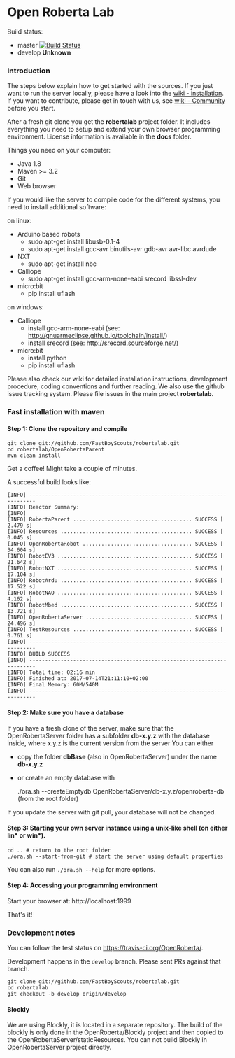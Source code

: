 Open Roberta Lab
================

Build status:

* master [![Build Status](https://travis-ci.org/FastBoyScouts/robertalab.svg?branch=master)](https://travis-ci.org/FastBoyScouts/robertalab)
* develop **Unknown**

### Introduction

The steps below explain how to get started with the sources. If you just want to run the server locally, please have a look into the [wiki - installation](https://github.com/OpenRoberta/robertalab/wiki/Installation). If you want to contribute, please get in touch with us, see [wiki - Community](https://github.com/OpenRoberta/robertalab/wiki/Community) before you start.

After a fresh git clone you get the **robertalab** project folder. It includes everything you need to setup and extend your own browser programming environment. License information is available in the **docs** folder.

Things you need on your computer:

* Java 1.8
* Maven >= 3.2
* Git
* Web browser

If you would like the server to compile code for the different systems, you need to install additional software:

on linux:
* Arduino based robots
  * sudo apt-get install libusb-0.1-4
  * sudo apt-get install gcc-avr binutils-avr gdb-avr avr-libc avrdude
* NXT
  * sudo apt-get install nbc
* Calliope
  * sudo apt-get install gcc-arm-none-eabi srecord libssl-dev
* micro:bit
  * pip install uflash
 
on windows:
* Calliope
  * install gcc-arm-none-eabi (see: http://gnuarmeclipse.github.io/toolchain/install/)
  * install srecord (see: http://srecord.sourceforge.net/)
* micro:bit
  * install python
  * pip install uflash


Please also check our wiki for detailed installation instructions, development procedure, coding conventions and further reading. We also use the github issue tracking system. Please file issues in the main project **robertalab**.


### Fast installation with maven

#### Step 1: Clone the repository and compile

    git clone git://github.com/FastBoyScouts/robertalab.git
    cd robertalab/OpenRobertaParent
    mvn clean install

Get a coffee! Might take a couple of minutes.

A successful build looks like:

    [INFO] ------------------------------------------------------------------------
    [INFO] Reactor Summary:
    [INFO]
    [INFO] RobertaParent ...................................... SUCCESS [  2.479 s]
    [INFO] Resources .......................................... SUCCESS [  0.045 s]
    [INFO] OpenRobertaRobot ................................... SUCCESS [ 34.604 s]
    [INFO] RobotEV3 ........................................... SUCCESS [ 21.642 s]
    [INFO] RobotNXT ........................................... SUCCESS [ 17.104 s]
    [INFO] RobotArdu .......................................... SUCCESS [ 17.522 s]
    [INFO] RobotNAO ........................................... SUCCESS [  4.162 s]
    [INFO] RobotMbed .......................................... SUCCESS [ 13.721 s]
    [INFO] OpenRobertaServer .................................. SUCCESS [ 24.496 s]
    [INFO] TestResources ...................................... SUCCESS [  0.761 s]
    [INFO] ------------------------------------------------------------------------
    [INFO] BUILD SUCCESS
    [INFO] ------------------------------------------------------------------------
    [INFO] Total time: 02:16 min
    [INFO] Finished at: 2017-07-14T21:11:10+02:00
    [INFO] Final Memory: 60M/540M
    [INFO] ------------------------------------------------------------------------
    
    
#### Step 2: Make sure you have a database
If you have a fresh clone of the server, make sure that the OpenRobertaServer folder has a subfolder **db-x.y.z** with the database inside, where x.y.z is the current version from the server You can either 
* copy the folder **dbBase** (also in OpenRobertaServer) under the name **db-x.y.z**
* or create an empty database with

    ./ora.sh --createEmptydb OpenRobertaServer/db-x.y.z/openroberta-db (from the root folder)
    
If you update the server with git pull, your database will not be changed. 

#### Step 3: Starting your own server instance using a unix-like shell (on either lin* or win*).

    cd .. # return to the root folder
    ./ora.sh --start-from-git # start the server using default properties

You can also run `./ora.sh --help` for more options.

#### Step 4: Accessing your programming environment

Start your browser at: http://localhost:1999


That's it!

### Development notes

You can follow the test status on https://travis-ci.org/OpenRoberta/.

Development happens in the `develop` branch. Please sent PRs against that branch.

    git clone git://github.com/FastBoyScouts/robertalab.git
    cd robertalab
    git checkout -b develop origin/develop

#### Blockly

We are using Blockly, it is located in a separate repository. The build of the blockly is only done in the OpenRoberta/Blockly project and then copied to the OpenRobertaServer/staticResources. You can not build Blockly in OpenRobertaServer project directly.

